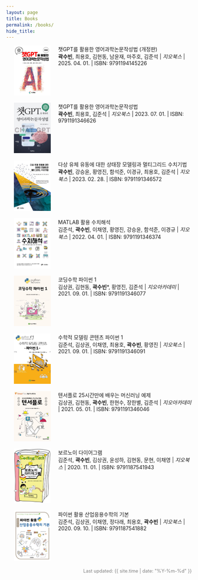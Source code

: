 ```yaml
---
layout: page
title: Books
permalink: /books/
hide_title:
---
```


<style>
  .book-list {
    list-style-type: decimal;
    padding-left: 1.5em;
  }

  .book-list li {
    display: flex;
    align-items: flex-start;
    margin-bottom: 20px;
  }

  .book-cover {
    width: 5%;
    height: auto;
    min-width:100px;
    max-width:500px;
    margin-right: 20px;
  }

  .book-info {
    flex: 1;
    max-width: 1000px;
  }
</style>

<ol class="book-list">
  <li>
    <img src="../images/ISBN_9791194145226.jpg" alt="Image" class="book-cover">
    <div class="book-info">
      챗GPT를 활용한 영어과학논문작성법 (개정판)<br>
      <b>곽수빈</b>, 최용호, 김현동, 남윤재, 마주호, 김준석 | <em>지오북스</em> | 2025. 04. 01. | ISBN: 9791194145226
    </div>
  </li>

  <li>
    <img src="../images/ISBN_9791191346626.jpg" alt="Image" class="book-cover">
    <div class="book-info">
      챗GPT를 활용한 영어과학논문작성법<br>
      <b>곽수빈</b>, 최용호, 김준석 | <em>지오북스</em> | 2023. 07. 01. | ISBN: 9791191346626
    </div>
  </li>

  <li>
    <img src="../images/9791191346572.jpg" alt="Image" class="book-cover">
    <div class="book-info">
      다상 유체 유동에 대한 상태장 모델링과 멀티그리드 수치기법<br>
      <b>곽수빈</b>, 강승윤, 황영진, 함석준, 이경규, 최용호, 김준석 | <em>지오북스</em> |  2023. 02. 28. | ISBN: 9791191346572
    </div>
  </li>

  <li>
    <img src="../images/9791191346374.jpg" alt="Image" class="book-cover">
    <div class="book-info">
      MATLAB 활용 수치해석<br>
      김준석, <b>곽수빈</b>, 이채영, 황영진, 강승윤, 함석준, 이경규 | <em>지오북스</em> | 2022. 04. 01. | ISBN:  9791191346374
    </div>
  </li>

  <li>
    <img src="../images/9791191346077.jpg" alt="Image" class="book-cover">
    <div class="book-info">
      코딩수학 파이썬 1<br>
      김상권, 김현동, <b>곽수빈</b>*, 황영진, 김준석 | <em>지오아카데미</em> | 2021. 09. 01. | ISBN: 9791191346077
    </div>
  </li>

  <li>
    <img src="../images/9791191346091.jpg" alt="Image" class="book-cover">
    <div class="book-info">
      수학적 모델링 콘텐츠 파이썬 1<br>
      김준석, 김상권, 이채영, 최용호, <b>곽수빈</b>, 황영진 | <em>지오북스</em> | 2021. 09. 01. | ISBN: 9791191346091
    </div>
  </li>

  <li>
    <img src="../images/9791191346046.jpg" alt="Image" class="book-cover">
    <div class="book-info">
      텐서플로 25시간만에 배우는 머신러닝 예제<br>
      김상권, 김현동, <b>곽수빈</b>, 한현수, 장한별, 김준석 | <em>지오아카데미</em> | 2021. 05. 01. | ISBN: 9791191346046
    </div>
  </li>

  <li>
    <img src="../images/9791187541943.jpg" alt="Image" class="book-cover">
    <div class="book-info">
      보르노이 다이어그램<br>
      김준석, <b>곽수빈</b>, 김상권, 윤성하, 김현동, 문현, 이채영 | <em>지오북스</em> | 2020. 11. 01. | ISBN: 9791187541943
    </div>
  </li>

  <li>
    <img src="../images/9791187541882.jpg" alt="Image" class="book-cover">
    <div class="book-info">
      파이썬 활용 산업응용수학의 기본<br>
      김준석, 김상권, 이채영, 정다래, 최용호, <b>곽수빈</b> | <em>지오북스</em> | 2020. 09. 10. | ISBN: 9791187541882
    </div>
  </li>

</ol>

<div style="text-align: right; font-size: 0.9em; color: gray;">
Last updated: {{ site.time | date: "%Y-%m-%d" }}
</div>
